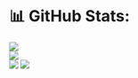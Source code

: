 # 📊 GitHub Stats:
![](https://github-readme-stats.vercel.app/api?username=December00&theme=dark&hide_border=false&include_all_commits=false&count_private=false)<br/>
![](https://github-readme-streak-stats.herokuapp.com/?user=December00&theme=dark&hide_border=false)<br/>
![](https://github-profile-summary-cards.vercel.app/api/cards/repos-per-language?username=December00&theme=dark)
![](https://github-profile-summary-cards.vercel.app/api/cards/most-commit-language?username=December00&theme=dark)<br/>
